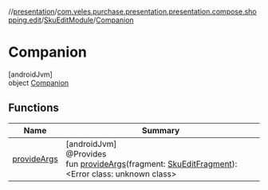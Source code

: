 //[presentation](../../../../index.md)/[com.veles.purchase.presentation.presentation.compose.shopping.edit](../../index.md)/[SkuEditModule](../index.md)/[Companion](index.md)

# Companion

[androidJvm]\
object [Companion](index.md)

## Functions

| Name | Summary |
|---|---|
| [provideArgs](provide-args.md) | [androidJvm]<br>@Provides<br>fun [provideArgs](provide-args.md)(fragment: [SkuEditFragment](../../-sku-edit-fragment/index.md)): <!---  GfmCommand {"@class":"org.jetbrains.dokka.gfm.ResolveLinkGfmCommand","dri":{"packageName":"","classNames":"<Error class: unknown class>","callable":null,"target":{"@class":"org.jetbrains.dokka.links.PointingToDeclaration"},"extra":null}} --->&lt;Error class: unknown class&gt;<!--- ---> |
